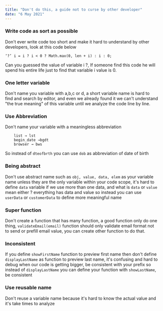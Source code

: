 ```yaml
---
title: "Don't do this, a guide not to curse by other developer"
date: "6 May 2021"
---
```


### Write code as sort as possible 
Don't ever write code too short and make it hard to understand by other developers, look at this code below
```
‘?’ i = i ? i < 0 ? Math.max(0, len + i) : i : 0; 

```
Can you guessed the value of variable i ?, If someone find this code he will spend his entire life just to find that variable i value is 0.  

### One letter variable
Don't name you variable with a,b,c or d, a short variable name is hard to find and search by editor, and even we already found it we can't understand "the true meaning" of this variable until we analyze the code line by line.

### Use Abbreviation
Don't name your variable with a meaningless abbreviation
```
    list → lst
    begin_date →bgdt
    browser → bws
```
So instead of `dteofbrth` you can use `dob` as abbreviation of date of birth

### Being abstract
Don't use abstract name such as `obj, value, data, elem` as your variable name unless they are the only variable within your code scope, it's hard to define `data` variable if we use more than one data, and what is `data` or `value` mean either ? everything has data and value so instead you can use `userData` or `customerData` to define more meaningful name

### Super function 
Don't create a function that has many function, a good function only do one thing, `validateEmail(email)` function should only validate email format not to send or prefill email value, you can create other function to do that.

### Inconsistent
If you define `showFirstName` function to preview first name then don't define `displayLastName` as function to preview last name, it's confusing and hard to debug when our code is getting bigger, be consistent with your prefix
so instead of `displayLastName` you can define your function with `showLastName`, be consistent

### Use reusable name
Don't reuse a variable name because it's hard to know the actual value  and it's take times to analyze
